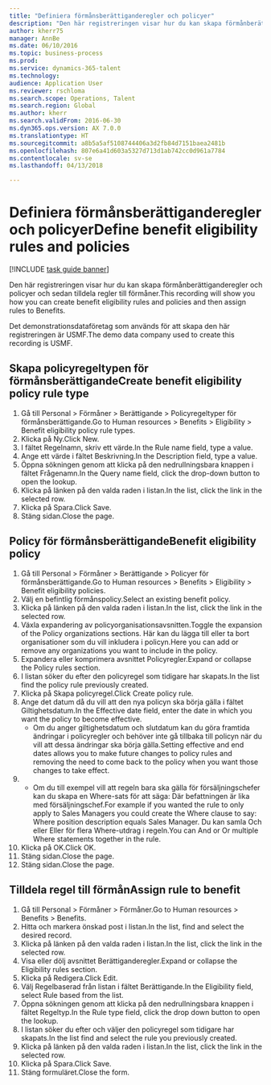 ```yaml
--- 
title: "Definiera förmånsberättiganderegler och policyer"
description: "Den här registreringen visar hur du kan skapa förmånberättiganderegler och policyer och sedan tilldela regler till förmåner."
author: kherr75
manager: AnnBe
ms.date: 06/10/2016
ms.topic: business-process
ms.prod: 
ms.service: dynamics-365-talent
ms.technology: 
audience: Application User
ms.reviewer: rschloma
ms.search.scope: Operations, Talent
ms.search.region: Global
ms.author: kherr
ms.search.validFrom: 2016-06-30
ms.dyn365.ops.version: AX 7.0.0
ms.translationtype: HT
ms.sourcegitcommit: a8b5a5af5108744406a3d2fb84d7151baea2481b
ms.openlocfilehash: 807e6a41d603a5327d713d1ab742cc0d961a7784
ms.contentlocale: sv-se
ms.lasthandoff: 04/13/2018

---
```

# <a name="define-benefit-eligibility-rules-and-policies"></a><span data-ttu-id="1ecda-103">Definiera förmånsberättiganderegler och policyer</span><span class="sxs-lookup"><span data-stu-id="1ecda-103">Define benefit eligibility rules and policies</span></span>

[!INCLUDE [task guide banner](../../includes/task-guide-banner.md)]

<span data-ttu-id="1ecda-104">Den här registreringen visar hur du kan skapa förmånberättiganderegler och policyer och sedan tilldela regler till förmåner.</span><span class="sxs-lookup"><span data-stu-id="1ecda-104">This recording will show you how you can create benefit eligibility rules and policies and then assign rules to Benefits.</span></span>  

<span data-ttu-id="1ecda-105">Det demonstrationsdataföretag som används för att skapa den här registreringen är USMF.</span><span class="sxs-lookup"><span data-stu-id="1ecda-105">The demo data company used to create this recording is USMF.</span></span>


## <a name="create-benefit-eligibility-policy-rule-type"></a><span data-ttu-id="1ecda-106">Skapa policyregeltypen för förmånsberättigande</span><span class="sxs-lookup"><span data-stu-id="1ecda-106">Create benefit eligibility policy rule type</span></span>
1. <span data-ttu-id="1ecda-107">Gå till Personal > Förmåner > Berättigande > Policyregeltyper för förmånsberättigande.</span><span class="sxs-lookup"><span data-stu-id="1ecda-107">Go to Human resources > Benefits > Eligibility > Benefit eligibility policy rule types.</span></span>
2. <span data-ttu-id="1ecda-108">Klicka på Ny.</span><span class="sxs-lookup"><span data-stu-id="1ecda-108">Click New.</span></span>
3. <span data-ttu-id="1ecda-109">I fältet Regelnamn, skriv ett värde.</span><span class="sxs-lookup"><span data-stu-id="1ecda-109">In the Rule name field, type a value.</span></span>
4. <span data-ttu-id="1ecda-110">Ange ett värde i fältet Beskrivning.</span><span class="sxs-lookup"><span data-stu-id="1ecda-110">In the Description field, type a value.</span></span>
5. <span data-ttu-id="1ecda-111">Öppna sökningen genom att klicka på den nedrullningsbara knappen i fältet Frågenamn.</span><span class="sxs-lookup"><span data-stu-id="1ecda-111">In the Query name field, click the drop-down button to open the lookup.</span></span>
6. <span data-ttu-id="1ecda-112">Klicka på länken på den valda raden i listan.</span><span class="sxs-lookup"><span data-stu-id="1ecda-112">In the list, click the link in the selected row.</span></span>
7. <span data-ttu-id="1ecda-113">Klicka på Spara.</span><span class="sxs-lookup"><span data-stu-id="1ecda-113">Click Save.</span></span>
8. <span data-ttu-id="1ecda-114">Stäng sidan.</span><span class="sxs-lookup"><span data-stu-id="1ecda-114">Close the page.</span></span>

## <a name="benefit-eligibility-policy"></a><span data-ttu-id="1ecda-115">Policy för förmånsberättigande</span><span class="sxs-lookup"><span data-stu-id="1ecda-115">Benefit eligibility policy</span></span>
1. <span data-ttu-id="1ecda-116">Gå till Personal > Förmåner > Berättigande > Policyer för förmånsberättigande.</span><span class="sxs-lookup"><span data-stu-id="1ecda-116">Go to Human resources > Benefits > Eligibility > Benefit eligibility policies.</span></span>
2. <span data-ttu-id="1ecda-117">Välj en befintlig förmånspolicy.</span><span class="sxs-lookup"><span data-stu-id="1ecda-117">Select an existing benefit policy.</span></span>
3. <span data-ttu-id="1ecda-118">Klicka på länken på den valda raden i listan.</span><span class="sxs-lookup"><span data-stu-id="1ecda-118">In the list, click the link in the selected row.</span></span>
4. <span data-ttu-id="1ecda-119">Växla expandering av policyorganisationsavsnitten.</span><span class="sxs-lookup"><span data-stu-id="1ecda-119">Toggle the expansion of the Policy organizations sections.</span></span>  <span data-ttu-id="1ecda-120">Här kan du lägga till eller ta bort organisationer som du vill inkludera i policyn.</span><span class="sxs-lookup"><span data-stu-id="1ecda-120">Here you can add or remove any organizations you want to include in the policy.</span></span>
5. <span data-ttu-id="1ecda-121">Expandera eller komprimera avsnittet Policyregler.</span><span class="sxs-lookup"><span data-stu-id="1ecda-121">Expand or collapse the Policy rules section.</span></span>
6. <span data-ttu-id="1ecda-122">I listan söker du efter den policyregel som tidigare har skapats.</span><span class="sxs-lookup"><span data-stu-id="1ecda-122">In the list find the policy rule previously created.</span></span>
7. <span data-ttu-id="1ecda-123">Klicka på Skapa policyregel.</span><span class="sxs-lookup"><span data-stu-id="1ecda-123">Click Create policy rule.</span></span>
8. <span data-ttu-id="1ecda-124">Ange det datum då du vill att den nya policyn ska börja gälla i fältet Giltighetsdatum.</span><span class="sxs-lookup"><span data-stu-id="1ecda-124">In the Effective date field, enter the date in which you want the policy to become effective.</span></span>
    * <span data-ttu-id="1ecda-125">Om du anger giltighetsdatum och slutdatum kan du göra framtida ändringar i policyregler och behöver inte gå tillbaka till policyn när du vill att dessa ändringar ska börja gälla.</span><span class="sxs-lookup"><span data-stu-id="1ecda-125">Setting effective and end dates allows you to make future changes to policy rules and removing the need to come back to the policy when you want those changes to take effect.</span></span>  
9. 
    * <span data-ttu-id="1ecda-126">Om du till exempel vill att regeln bara ska gälla för försäljningschefer kan du skapa en Where-sats för att säga: Där befattningen är lika med försäljningschef.</span><span class="sxs-lookup"><span data-stu-id="1ecda-126">For example if you wanted the rule to only apply to Sales Managers you could create the Where clause to say: Where position description equals Sales Manager.</span></span>  <span data-ttu-id="1ecda-127">Du kan samla Och eller Eller för flera Where-utdrag i regeln.</span><span class="sxs-lookup"><span data-stu-id="1ecda-127">You can And or Or multiple Where statements together in the rule.</span></span>  
10. <span data-ttu-id="1ecda-128">Klicka på OK.</span><span class="sxs-lookup"><span data-stu-id="1ecda-128">Click OK.</span></span>
11. <span data-ttu-id="1ecda-129">Stäng sidan.</span><span class="sxs-lookup"><span data-stu-id="1ecda-129">Close the page.</span></span>
12. <span data-ttu-id="1ecda-130">Stäng sidan.</span><span class="sxs-lookup"><span data-stu-id="1ecda-130">Close the page.</span></span>

## <a name="assign-rule-to-benefit"></a><span data-ttu-id="1ecda-131">Tilldela regel till förmån</span><span class="sxs-lookup"><span data-stu-id="1ecda-131">Assign rule to benefit</span></span>
1. <span data-ttu-id="1ecda-132">Gå till Personal > Förmåner > Förmåner.</span><span class="sxs-lookup"><span data-stu-id="1ecda-132">Go to Human resources > Benefits > Benefits.</span></span>
2. <span data-ttu-id="1ecda-133">Hitta och markera önskad post i listan.</span><span class="sxs-lookup"><span data-stu-id="1ecda-133">In the list, find and select the desired record.</span></span>
3. <span data-ttu-id="1ecda-134">Klicka på länken på den valda raden i listan.</span><span class="sxs-lookup"><span data-stu-id="1ecda-134">In the list, click the link in the selected row.</span></span>
4. <span data-ttu-id="1ecda-135">Visa eller dölj avsnittet Berättiganderegler.</span><span class="sxs-lookup"><span data-stu-id="1ecda-135">Expand or collapse the Eligibility rules section.</span></span>
5. <span data-ttu-id="1ecda-136">Klicka på Redigera.</span><span class="sxs-lookup"><span data-stu-id="1ecda-136">Click Edit.</span></span>
6. <span data-ttu-id="1ecda-137">Välj Regelbaserad från listan i fältet Berättigande.</span><span class="sxs-lookup"><span data-stu-id="1ecda-137">In the Eligibility field, select Rule based from the list.</span></span>
7. <span data-ttu-id="1ecda-138">Öppna sökningen genom att klicka på den nedrullningsbara knappen i fältet Regeltyp.</span><span class="sxs-lookup"><span data-stu-id="1ecda-138">In the Rule type field, click the drop down button to open the lookup.</span></span>
8. <span data-ttu-id="1ecda-139">I listan söker du efter och väljer den policyregel som tidigare har skapats.</span><span class="sxs-lookup"><span data-stu-id="1ecda-139">In the list find and select the rule you previously created.</span></span>
9. <span data-ttu-id="1ecda-140">Klicka på länken på den valda raden i listan.</span><span class="sxs-lookup"><span data-stu-id="1ecda-140">In the list, click the link in the selected row.</span></span>
10. <span data-ttu-id="1ecda-141">Klicka på Spara.</span><span class="sxs-lookup"><span data-stu-id="1ecda-141">Click Save.</span></span>
11. <span data-ttu-id="1ecda-142">Stäng formuläret.</span><span class="sxs-lookup"><span data-stu-id="1ecda-142">Close the form.</span></span>



